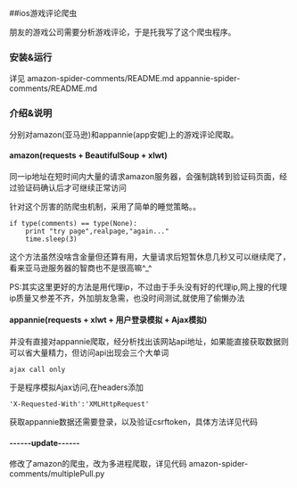 ##ios游戏评论爬虫

朋友的游戏公司需要分析游戏评论，于是托我写了这个爬虫程序。

### 安装&运行
详见
amazon-spider-comments/README.md
appannie-spider-comments/README.md

### 介绍&说明
分别对amazon(亚马逊)和appannie(app安妮)上的游戏评论爬取。

#### amazon(requests + BeautifulSoup + xlwt)

同一ip地址在短时间内大量的请求amazon服务器，会强制跳转到验证码页面，经过验证码确认后才可继续正常访问

针对这个厉害的防爬虫机制，采用了简单的睡觉策略。。
```
if type(comments) == type(None):
    print "try page",realpage,"again..."
    time.sleep(3)
```
这个方法虽然没啥含金量但还算有用，大量请求后短暂休息几秒又可以继续爬了，看来亚马逊服务器的智商也不是很高嘛^_^

PS:其实这里更好的方法是用代理ip，不过由于手头没有好的代理ip,网上搜的代理ip质量又参差不齐，外加朋友急需，也没时间测试,就使用了偷懒办法

#### appannie(requests + xlwt + 用户登录模拟 + Ajax模拟)
并没有直接对appannie爬取，经分析找出该网站api地址，如果能直接获取数据则可以省大量精力，但访问api出现会三个大单词
```
ajax call only
```
于是程序模拟Ajax访问,在headers添加
```
'X-Requested-With':'XMLHttpRequest'
```
获取appannie数据还需要登录，以及验证csrftoken，具体方法详见代码
 
#### ------update------
修改了amazon的爬虫，改为多进程爬取，详见代码
amazon-spider-comments/multiplePull.py
